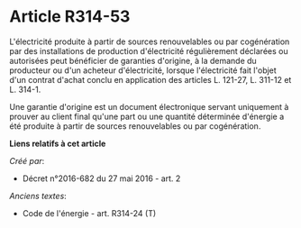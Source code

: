 # Article R314-53

L'électricité produite à partir de sources renouvelables ou par cogénération par des installations de production
d'électricité régulièrement déclarées ou autorisées peut bénéficier de garanties d'origine, à la demande du producteur ou
d'un acheteur d'électricité, lorsque l'électricité fait l'objet d'un contrat d'achat conclu en application des articles L.
121-27, L. 311-12 et L. 314-1. 

Une garantie d'origine est un document électronique servant uniquement à prouver au client final qu'une part ou une quantité
déterminée d'énergie a été produite à partir de sources renouvelables ou par cogénération.

**Liens relatifs à cet article**

_Créé par_:

  - Décret n°2016-682 du 27 mai 2016 - art. 2

_Anciens textes_:

  - Code de l'énergie - art. R314-24 (T)
